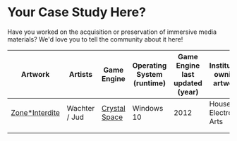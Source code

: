 # Your Case Study Here?

Have you worked on the acquisition or preservation of immersive media materials? We'd love you to tell the community about it here!&#x20;

| Artwork                                                                      | Artists       | Game Engine                                                   | Operating System (runtime) | Game Engine last updated (year) | Institution owning artwork |
| ---------------------------------------------------------------------------- | ------------- | ------------------------------------------------------------- | -------------------------- | ------------------------------- | -------------------------- |
| [Zone\*Interdite](https://www.hek.ch/en/collection/artworks/zone-interdite/) | Wachter / Jud | [Crystal Space](https://en.wikipedia.org/wiki/Crystal\_Space) | Windows 10                 | 2012                            | House of Electronic Arts   |
|                                                                              |               |                                                               |                            |                                 |                            |
|                                                                              |               |                                                               |                            |                                 |                            |
